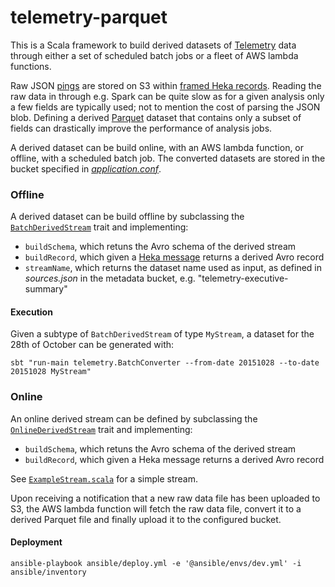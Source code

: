 # telemetry-parquet

This is a Scala framework to build derived datasets of [Telemetry](https://wiki.mozilla.org/Telemetry) data through either a set of scheduled batch jobs or a fleet of AWS lambda functions. 

Raw JSON [pings](https://ci.mozilla.org/job/mozilla-central-docs/Tree_Documentation/toolkit/components/telemetry/telemetry/pings.html) are stored on S3 within [framed Heka records](https://hekad.readthedocs.org/en/latest/message/index.html#stream-framing). Reading the raw data in through e.g. Spark can be quite slow as for a given analysis only a few fields are typically used; not to mention the cost of parsing the JSON blob. Defining a derived [Parquet](https://parquet.apache.org/) dataset that contains only a subset of fields can drastically improve the performance of analysis jobs.

A derived dataset can be build online, with an AWS lambda function, or offline, with a scheduled batch job. The converted datasets are stored in the bucket specified in [*application.conf*](https://github.com/vitillo/aws-lambda-parquet/blob/master/src/main/resources/application.conf#L2).

### Offline

A derived dataset can be build offline by subclassing the [`BatchDerivedStream`](https://github.com/vitillo/aws-lambda-parquet/blob/master/src/main/scala/BatchDerivedStream.scala) trait and implementing:
- `buildSchema`, which retuns the Avro schema of the derived stream
- `buildRecord`, which given a [Heka message](https://hekad.readthedocs.org/en/latest/message/index.html#message-variables) returns a derived Avro record
- `streamName`, which returns the dataset name used as input, as defined in *sources.json* in the metadata bucket, e.g. "telemetry-executive-summary"

#### Execution
Given a subtype of `BatchDerivedStream` of type `MyStream`, a dataset for the 28th of October can be generated with:
```
sbt "run-main telemetry.BatchConverter --from-date 20151028 --to-date 20151028 MyStream"
```

### Online

An online derived stream can be defined by subclassing the [`OnlineDerivedStream`](https://github.com/vitillo/aws-lambda-parquet/blob/master/src/main/scala/OnlineDerivedStream.scala) trait and implementing:
- `buildSchema`, which retuns the Avro schema of the derived stream
- `buildRecord`, which given a Heka message returns a derived Avro record

See [`ExampleStream.scala`](https://github.com/vitillo/aws-lambda-parquet/blob/master/src/main/scala/streams/ExampleStream.scala) for a simple stream.

Upon receiving a notification that a new raw data file has been uploaded to S3, the AWS lambda function will fetch the raw data file, convert it to a derived Parquet file and finally upload it to the configured bucket.

#### Deployment
```
ansible-playbook ansible/deploy.yml -e '@ansible/envs/dev.yml' -i ansible/inventory
```
